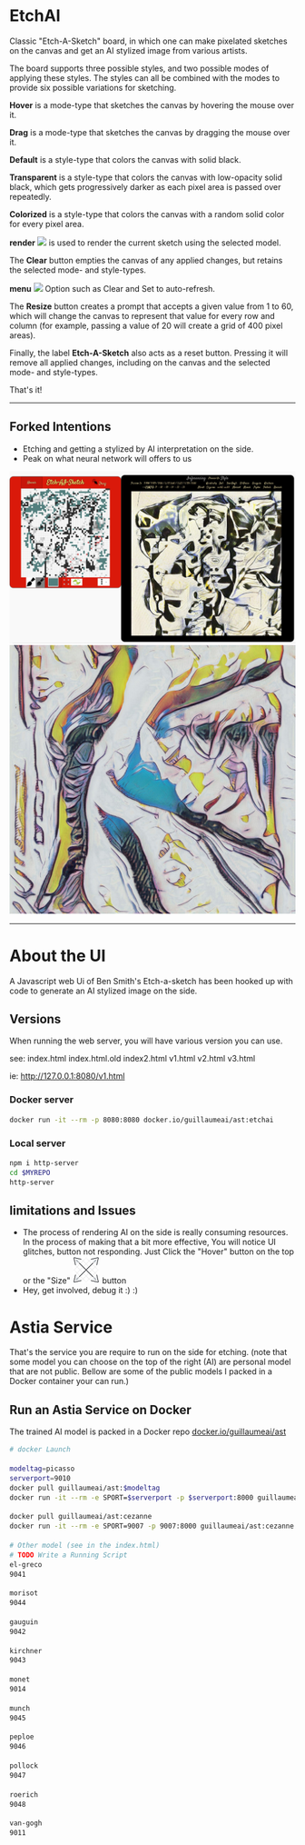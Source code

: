 # EtchAI

Classic "Etch-A-Sketch" board, in which one can make pixelated sketches on the canvas and get an AI stylized image from various artists.



The board supports three possible styles, and two possible modes of applying these styles. The styles can all be combined with the modes to provide six possible variations for sketching.

**Hover** is a mode-type that sketches the canvas by hovering the mouse over it.

**Drag** is a mode-type that sketches the canvas by dragging the mouse over it.

**Default** is a style-type that colors the canvas with solid black.

**Transparent** is a style-type that colors the canvas with low-opacity solid black, which gets progressively darker as each pixel area is passed over repeatedly.

**Colorized** is a style-type that colors the canvas with a random solid color for every pixel area.


**render**  ![](img/render.jpg) is used to render the current sketch using the selected model.

The **Clear** button empties the canvas of any applied changes, but retains the selected mode- and style-types.

**menu** ![](img/menu.png) Option such as Clear and Set to auto-refresh.

The **Resize** button creates a prompt that accepts a given value from 1 to 60, which will change the canvas to represent that value for every row and column (for example, passing a value of 20 will create a grid of 400 pixel areas).

Finally, the label **Etch-A-Sketch** also acts as a reset button. Pressing it will remove all applied changes, including on the canvas and the selected mode- and style-types.

That's it!

----

## Forked Intentions

* Etching and getting a stylized by AI interpretation on the side.
* Peak on what neural network will offers to us

![](etchai-preview-picasso.jpg)
![](results/etchai__210428__compo56.jpg)


----

# About the UI

A Javascript web Ui of Ben Smith's Etch-a-sketch has been hooked up with code to generate an AI stylized image on the side.

## Versions

When running the web server, you will have various version you can use.

see: index.html  index.html.old  index2.html  v1.html  v2.html  v3.html  

ie:  http://127.0.0.1:8080/v1.html


### Docker server

```sh
docker run -it --rm -p 8080:8080 docker.io/guillaumeai/ast:etchai
```


### Local server

```sh
npm i http-server
cd $MYREPO
http-server
```


## limitations and Issues

* The process of rendering AI on the side is really consuming resources. In the process of making that a bit more effective, You will notice UI glitches, button not responding.  Just Click the "Hover" button on the top or the "Size" ![](img/resize-tn.png) button
* Hey, get involved, debug it :) :)

# Astia Service

That's the service you are require to run on the side for etching.  (note that some model you can choose on the top of the right (AI) are personal model that are not public.   Bellow are some of the public models I packed in a Docker container your can run.)

## Run an Astia Service on Docker

The trained AI model is packed in a Docker repo  [docker.io/guillaumeai/ast](https://hub.docker.com/repository/registry-1.docker.io/guillaumeai/ast/tags)

```sh
# docker Launch

modeltag=picasso
serverport=9010
docker pull guillaumeai/ast:$modeltag
docker run -it --rm -e SPORT=$serverport -p $serverport:8000 guillaumeai/ast:$modeltag

docker pull guillaumeai/ast:cezanne
docker run -it --rm -e SPORT=9007 -p 9007:8000 guillaumeai/ast:cezanne

# Other model (see in the index.html)
# TODO Write a Running Script
el-greco
9041

morisot
9044

gauguin
9042

kirchner
9043

monet
9014

munch
9045

peploe
9046

pollock
9047

roerich
9048

van-gogh
9011

```





